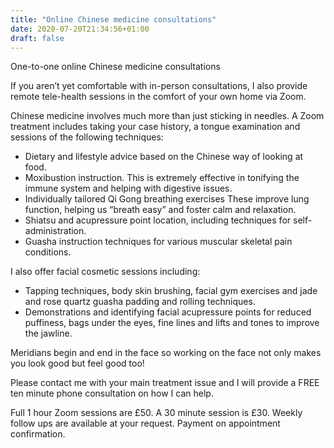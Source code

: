 ```yaml
---
title: "Online Chinese medicine consultations"
date: 2020-07-20T21:34:56+01:00
draft: false
---
```


One-to-one online Chinese medicine consultations

If you aren’t yet comfortable with in-person consultations, I also provide remote tele-health sessions in the comfort of your own home via Zoom.

Chinese medicine involves much more than just sticking in needles. A Zoom treatment includes taking your case history, a tongue examination and sessions of the following techniques:

* Dietary and lifestyle advice based on the Chinese way of looking at food.
* Moxibustion instruction. This is extremely effective in tonifying the immune system and helping with digestive issues.
* Individually tailored Qi Gong breathing exercises These improve lung function, helping us “breath easy” and foster calm and relaxation.
* Shiatsu and acupressure point location, including techniques for self-administration.
* Guasha instruction techniques for various muscular skeletal pain conditions.

I also offer facial cosmetic sessions including:

* Tapping techniques, body skin brushing, facial gym exercises and jade and rose quartz guasha padding and rolling techniques.
* Demonstrations and identifying facial acupressure points for reduced puffiness, bags under the eyes, fine lines and lifts and tones to improve the jawline.

Meridians begin and end in the face so working on the face not only makes you look good but feel good too!

Please contact me with your main treatment issue and I will provide a FREE ten minute phone consultation on how I can help.

Full 1 hour Zoom sessions are £50. A 30 minute session is £30. Weekly follow ups are available at your request. Payment on appointment confirmation.
